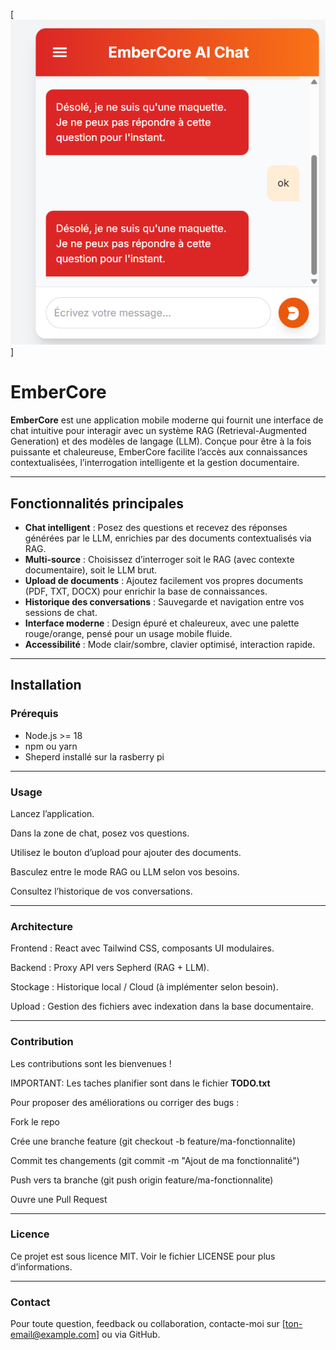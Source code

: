 [![EMBERCORE](./assets/maquette_embger_mind.png)]


# EmberCore

**EmberCore** est une application mobile moderne qui fournit une interface de chat intuitive pour interagir avec un système RAG (Retrieval-Augmented Generation) et des modèles de langage (LLM). Conçue pour être à la fois puissante et chaleureuse, EmberCore facilite l’accès aux connaissances contextualisées, l’interrogation intelligente et la gestion documentaire.

---

## Fonctionnalités principales

- **Chat intelligent** : Posez des questions et recevez des réponses générées par le LLM, enrichies par des documents contextualisés via RAG.
- **Multi-source** : Choisissez d’interroger soit le RAG (avec contexte documentaire), soit le LLM brut.
- **Upload de documents** : Ajoutez facilement vos propres documents (PDF, TXT, DOCX) pour enrichir la base de connaissances.
- **Historique des conversations** : Sauvegarde et navigation entre vos sessions de chat.
- **Interface moderne** : Design épuré et chaleureux, avec une palette rouge/orange, pensé pour un usage mobile fluide.
- **Accessibilité** : Mode clair/sombre, clavier optimisé, interaction rapide.

---

## Installation

### Prérequis

- Node.js >= 18
- npm ou yarn
- Sheperd installé sur la rasberry pi




---

### Usage

Lancez l’application.

Dans la zone de chat, posez vos questions.

Utilisez le bouton d’upload pour ajouter des documents.

Basculez entre le mode RAG ou LLM selon vos besoins.

Consultez l’historique de vos conversations.


---

### Architecture


Frontend : React avec Tailwind CSS, composants UI modulaires.

Backend : Proxy API vers Sepherd (RAG + LLM).

Stockage : Historique local / Cloud (à implémenter selon besoin).

Upload : Gestion des fichiers avec indexation dans la base documentaire.

---
### Contribution


Les contributions sont les bienvenues ! 

IMPORTANT: Les taches planifier sont dans le fichier **TODO.txt**

Pour proposer des améliorations ou corriger des bugs :

Fork le repo

Crée une branche feature (git checkout -b feature/ma-fonctionnalite)

Commit tes changements (git commit -m "Ajout de ma fonctionnalité")

Push vers ta branche (git push origin feature/ma-fonctionnalite)

Ouvre une Pull Request

---

### Licence
Ce projet est sous licence MIT. Voir le fichier LICENSE pour plus d’informations.

---

### Contact
Pour toute question, feedback ou collaboration, contacte-moi sur [ton-email@example.com] ou via GitHub.